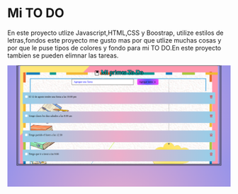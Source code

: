 # Mi TO DO

En este proyecto utlize Javascript,HTML,CSS y Boostrap, utilize estilos de letras,fondos este proyecto me gusto mas por que utlize muchas cosas y por que le puse tipos de colores y fondo para mi TO DO.En este proyecto tambien se pueden elimnar las tareas.

![Demon](image.png)
